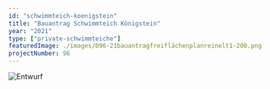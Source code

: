 ```yaml
---
id: "schwimmteich-koenigstein"
title: "Bauantrag Schwimmteich Königstein"
year: "2021"
type: ["private-schwimmteiche"]
featuredImage: ./images/096-21bauantragfreiflächenplanreinelt1-200.png
projectNumber: 96
---
```


![Entwurf](images/096-21bauantragfreiflächenplanreinelt1-200.png)
